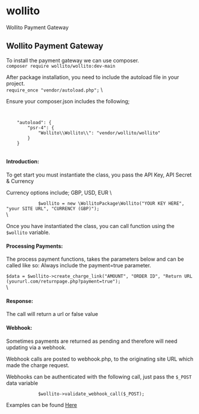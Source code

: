 # wollito
Wollito Payment Gateway


Wollito Payment Gateway
-----------------------

To install the payment gateway we can use composer.\
 `composer require wollito/wollito:dev-main`

After package installation, you need to include the autoload file in
your project. \
 `require_once "vendor/autoload.php";` \

Ensure your composer.json includes the following;

`             `

``` {style="color: #e83e8c;"}
    "autoload": {
        "psr-4": {
            "Wollito\\Wollito\\": "vendor/wollito/wollito"
        }
    }
                
```

#### Introduction:

To get start you must instantiate the class, you pass the API Key, API
Secret & Currency

Currency options include; GBP, USD, EUR \

`             $wollito = new \WollitoPackage\Wollito("YOUR KEY HERE", "your SITE URL", "CURRENCY (GBP)");         `
\
\

Once you have instantiated the class, you can call function using the
`$wollito` variable.

#### Processing Payments:

The process payment functions, takes the parameters below and can be
called like so:
Always include the payment=true parameter.

` $data = $wollito->create_charge_link("AMOUNT", "ORDER ID", "Return URL (yoururl.com/returnpage.php?payment=true"); `
\
\

#### Response:

The call will return a url or false value

#### Webhook:

Sometimes payments are returned as pending and therefore will need
updating via a webhook.

Webhook calls are posted to webhook.php, to the originating site URL
which made the charge request.

Webhooks can be authenticated with the following call, just pass the
`$_POST` data variable

`             $wollito->validate_webhook_call($_POST);         `

Examples can be found [Here](https://github.com/Wollito/wollito/tree/main/Example)
